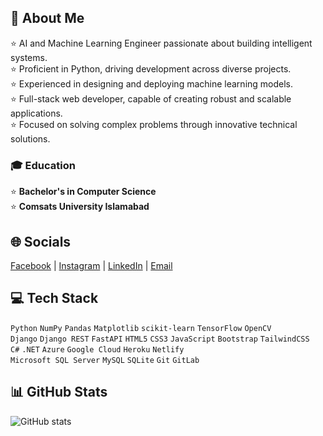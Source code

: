 ## 💫 About Me
⭐ AI and Machine Learning Engineer passionate about building intelligent systems.  
⭐ Proficient in Python, driving development across diverse projects.  
⭐ Experienced in designing and deploying machine learning models.  
⭐ Full-stack web developer, capable of creating robust and scalable applications.  
⭐ Focused on solving complex problems through innovative technical solutions.  

### 🎓 Education
⭐ **Bachelor's in Computer Science**  
⭐ **Comsats University Islamabad**

## 🌐 Socials
[Facebook](your_facebook_link) | [Instagram](your_instagram_link) | [LinkedIn](https://www.linkedin.com/in/muhammad-ajmal-chadhar-103aaa311%20LinkedIn) | [Email](mailto:your_email@example.com)

## 💻 Tech Stack
`Python` `NumPy` `Pandas` `Matplotlib` `scikit-learn` `TensorFlow` `OpenCV`  
`Django` `Django REST` `FastAPI` `HTML5` `CSS3` `JavaScript` `Bootstrap` `TailwindCSS`  
`C#` `.NET` `Azure` `Google Cloud` `Heroku` `Netlify`  
`Microsoft SQL Server` `MySQL` `SQLite` `Git` `GitLab`

## 📊 GitHub Stats
![GitHub stats](https://github-readme-stats.vercel.app/api?username=rajahassan38201&show_icons=true&theme=radical)
